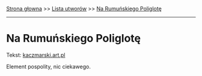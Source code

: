 [Strona głowna](../index.md) >> [Lista utworów](../list.md) >> [Na Rumuńskiego Poliglotę](323.md)

---

# Na Rumuńskiego Poliglotę

Tekst: [kaczmarski.art.pl](https://www.kaczmarski.art.pl/tworczosc/wiersze/na-rumunskiego-poliglote/)

Element pospolity, nic ciekawego.